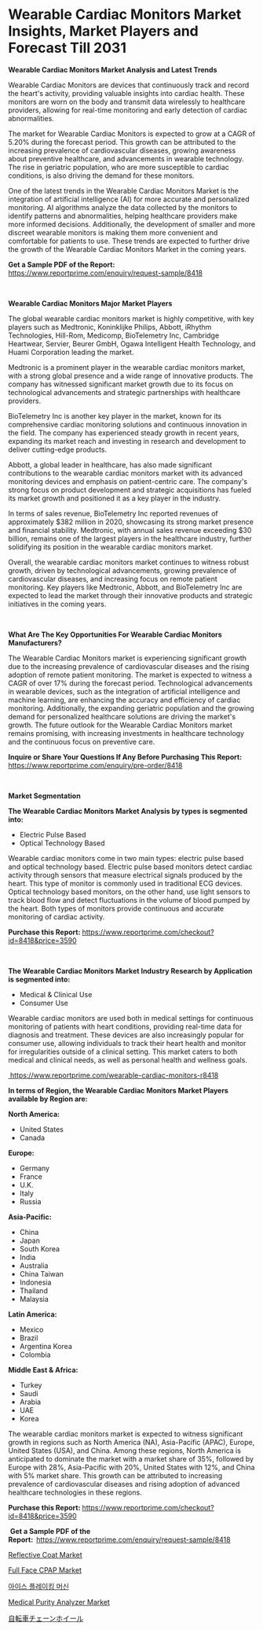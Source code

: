 <p><h1>Wearable Cardiac Monitors Market Insights, Market Players and Forecast Till 2031</h1></p><p><strong>Wearable Cardiac Monitors Market Analysis and Latest Trends</strong></p>
<p><p>Wearable Cardiac Monitors are devices that continuously track and record the heart's activity, providing valuable insights into cardiac health. These monitors are worn on the body and transmit data wirelessly to healthcare providers, allowing for real-time monitoring and early detection of cardiac abnormalities.</p><p>The market for Wearable Cardiac Monitors is expected to grow at a CAGR of 5.20% during the forecast period. This growth can be attributed to the increasing prevalence of cardiovascular diseases, growing awareness about preventive healthcare, and advancements in wearable technology. The rise in geriatric population, who are more susceptible to cardiac conditions, is also driving the demand for these monitors.</p><p>One of the latest trends in the Wearable Cardiac Monitors Market is the integration of artificial intelligence (AI) for more accurate and personalized monitoring. AI algorithms analyze the data collected by the monitors to identify patterns and abnormalities, helping healthcare providers make more informed decisions. Additionally, the development of smaller and more discreet wearable monitors is making them more convenient and comfortable for patients to use. These trends are expected to further drive the growth of the Wearable Cardiac Monitors Market in the coming years.</p></p>
<p><strong>Get a Sample PDF of the Report:&nbsp;</strong> <a href="https://www.reportprime.com/enquiry/request-sample/8418">https://www.reportprime.com/enquiry/request-sample/8418</a></p>
<p>&nbsp;</p>
<p><strong>Wearable Cardiac Monitors Major Market Players</strong></p>
<p><p>The global wearable cardiac monitors market is highly competitive, with key players such as Medtronic, Koninklijke Philips, Abbott, iRhythm Technologies, Hill-Rom, Medicomp, BioTelemetry Inc, Cambridge Heartwear, Servier, Beurer GmbH, Ogawa Intelligent Health Technology, and Huami Corporation leading the market.</p><p>Medtronic is a prominent player in the wearable cardiac monitors market, with a strong global presence and a wide range of innovative products. The company has witnessed significant market growth due to its focus on technological advancements and strategic partnerships with healthcare providers.</p><p>BioTelemetry Inc is another key player in the market, known for its comprehensive cardiac monitoring solutions and continuous innovation in the field. The company has experienced steady growth in recent years, expanding its market reach and investing in research and development to deliver cutting-edge products.</p><p>Abbott, a global leader in healthcare, has also made significant contributions to the wearable cardiac monitors market with its advanced monitoring devices and emphasis on patient-centric care. The company's strong focus on product development and strategic acquisitions has fueled its market growth and positioned it as a key player in the industry.</p><p>In terms of sales revenue, BioTelemetry Inc reported revenues of approximately $382 million in 2020, showcasing its strong market presence and financial stability. Medtronic, with annual sales revenue exceeding $30 billion, remains one of the largest players in the healthcare industry, further solidifying its position in the wearable cardiac monitors market.</p><p>Overall, the wearable cardiac monitors market continues to witness robust growth, driven by technological advancements, growing prevalence of cardiovascular diseases, and increasing focus on remote patient monitoring. Key players like Medtronic, Abbott, and BioTelemetry Inc are expected to lead the market through their innovative products and strategic initiatives in the coming years.</p></p>
<p>&nbsp;</p>
<p><strong>What Are The Key Opportunities For Wearable Cardiac Monitors Manufacturers?</strong></p>
<p><p>The Wearable Cardiac Monitors market is experiencing significant growth due to the increasing prevalence of cardiovascular diseases and the rising adoption of remote patient monitoring. The market is expected to witness a CAGR of over 17% during the forecast period. Technological advancements in wearable devices, such as the integration of artificial intelligence and machine learning, are enhancing the accuracy and efficiency of cardiac monitoring. Additionally, the expanding geriatric population and the growing demand for personalized healthcare solutions are driving the market's growth. The future outlook for the Wearable Cardiac Monitors market remains promising, with increasing investments in healthcare technology and the continuous focus on preventive care.</p></p>
<p><strong>Inquire or Share Your Questions If Any Before Purchasing This Report:</strong> <a href="https://www.reportprime.com/enquiry/pre-order/8418">https://www.reportprime.com/enquiry/pre-order/8418</a></p>
<p>&nbsp;</p>
<p><strong>Market Segmentation</strong></p>
<p><strong>The Wearable Cardiac Monitors Market Analysis by types is segmented into:</strong></p>
<p><ul><li>Electric Pulse Based</li><li>Optical Technology Based</li></ul></p>
<p><p>Wearable cardiac monitors come in two main types: electric pulse based and optical technology based. Electric pulse based monitors detect cardiac activity through sensors that measure electrical signals produced by the heart. This type of monitor is commonly used in traditional ECG devices. Optical technology based monitors, on the other hand, use light sensors to track blood flow and detect fluctuations in the volume of blood pumped by the heart. Both types of monitors provide continuous and accurate monitoring of cardiac activity.</p></p>
<p><strong>Purchase this Report:&nbsp;</strong><a href="https://www.reportprime.com/checkout?id=8418&price=3590">https://www.reportprime.com/checkout?id=8418&price=3590</a></p>
<p>&nbsp;</p>
<p><strong>The Wearable Cardiac Monitors Market Industry Research by Application is segmented into:</strong></p>
<p><ul><li>Medical & Clinical Use</li><li>Consumer Use</li></ul></p>
<p><p>Wearable cardiac monitors are used both in medical settings for continuous monitoring of patients with heart conditions, providing real-time data for diagnosis and treatment. These devices are also increasingly popular for consumer use, allowing individuals to track their heart health and monitor for irregularities outside of a clinical setting. This market caters to both medical and clinical needs, as well as personal health and wellness goals.</p></p>
<p><a href="https://www.reportprime.com/wearable-cardiac-monitors-r8418">&nbsp;https://www.reportprime.com/wearable-cardiac-monitors-r8418</a></p>
<p><strong>In terms of Region, the Wearable Cardiac Monitors Market Players available by Region are:</strong></p>
<p>
    <p> <strong> North America: </strong>
        <ul>
            <li>United States</li>
            <li>Canada</li>
        </ul>
        </p> 
    <p> <strong> Europe: </strong>
        <ul>
            <li>Germany</li>
            <li>France</li>
            <li>U.K.</li>
            <li>Italy</li>
            <li>Russia</li>
        </ul>
        </p> 
    <p> <strong> Asia-Pacific: </strong>
        <ul>
            <li>China</li>
            <li>Japan</li>
            <li>South Korea</li>
            <li>India</li>
            <li>Australia</li>
            <li>China Taiwan</li>
            <li>Indonesia</li>
            <li>Thailand</li>
            <li>Malaysia</li>
        </ul>
        </p> 
    <p> <strong> Latin America: </strong>
        <ul>
            <li>Mexico</li>
            <li>Brazil</li>
            <li>Argentina Korea</li>
            <li>Colombia</li>
        </ul>
        </p> 
    <p> <strong> Middle East & Africa: </strong>
        <ul>
            <li>Turkey</li>
            <li>Saudi</li>
            <li>Arabia</li>
            <li>UAE</li>
            <li>Korea</li>
        </ul>
    </p>
    </p>
<p><p>The wearable cardiac monitors market is expected to witness significant growth in regions such as North America (NA), Asia-Pacific (APAC), Europe, United States (USA), and China. Among these regions, North America is anticipated to dominate the market with a market share of 35%, followed by Europe with 28%, Asia-Pacific with 20%, United States with 12%, and China with 5% market share. This growth can be attributed to increasing prevalence of cardiovascular diseases and rising adoption of advanced healthcare technologies in these regions.</p></p>
<p><strong>Purchase this Report: </strong><a href="https://www.reportprime.com/checkout?id=8418&price=3590">https://www.reportprime.com/checkout?id=8418&price=3590</a></p>
<p>&nbsp;<strong>Get a Sample PDF of the Report:&nbsp;&nbsp;</strong><a href="https://www.reportprime.com/enquiry/request-sample/8418">https://www.reportprime.com/enquiry/request-sample/8418</a></p>
<p><strong></strong></p>
<p><p><a href="https://issuu.com/reportprime-2/docs/reflective-coat-market-size-2030.pptx">Reflective Coat Market</a></p><p><a href="https://github.com/Sarissaschmalingtr6fz2739/Market-Research-Report-List-2/blob/main/full-face-cpap-market.md">Full Face CPAP Market</a></p><p><a href="https://github.com/WilburKihn5676/Market-Research-Report-List-1/blob/main/598075973076.md">아이스 플레이킹 머신</a></p><p><a href="https://github.com/jodemen/Market-Research-Report-List-2/blob/main/medical-purity-analyzer-market.md">Medical Purity Analyzer Market</a></p><p><a href="https://github.com/dzy793153605/Market-Research-Report-List-2/blob/main/587596277309.md">自転車チェーンホイール</a></p></p>
